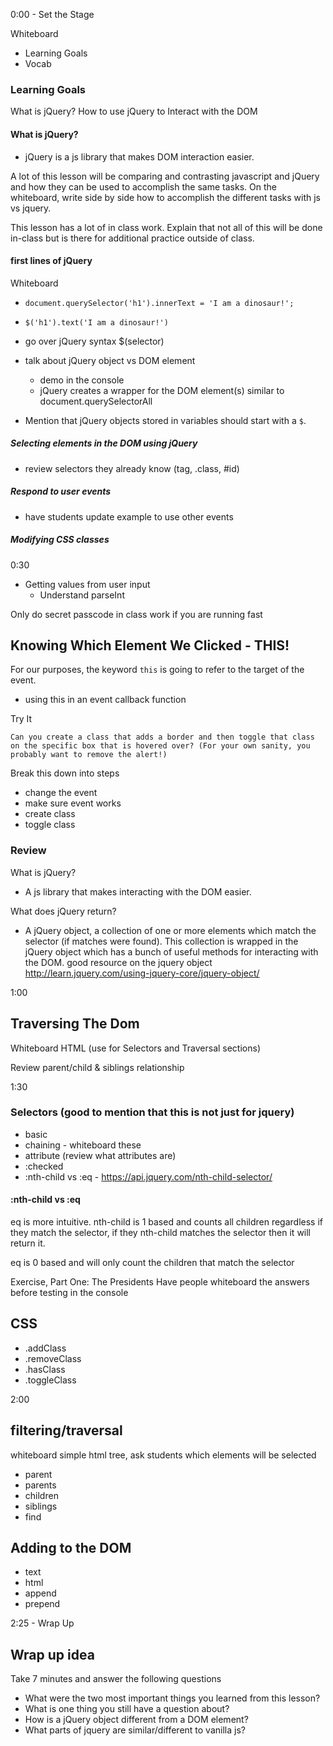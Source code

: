 0:00 - Set the Stage

Whiteboard

- Learning Goals
- Vocab

### Learning Goals
What is jQuery?
How to use jQuery to Interact with the DOM

#### What is jQuery?
- jQuery is a js library that makes DOM interaction easier.

A lot of this lesson will be comparing and contrasting javascript and jQuery and how they can be used to accomplish the same tasks. On the whiteboard, write side by side how to accomplish the different tasks with js vs jquery.

This lesson has a lot of in class work. Explain that not all of this will be done in-class but is there for additional practice outside of class.

#### first lines of jQuery

Whiteboard

- `document.querySelector('h1').innerText = 'I am a dinosaur!';`
- `$('h1').text('I am a dinosaur!')`

- go over jQuery syntax $(selector)
- talk about jQuery object vs DOM element
    - demo in the console
    - jQuery creates a wrapper for the DOM element(s) similar to document.querySelectorAll
- Mention that jQuery objects stored in variables should start with a `$`.

##### Selecting elements in the DOM using jQuery
- review selectors they already know (tag, .class, #id)

##### Respond to user events
- have students update example to use other events

##### Modifying CSS classes


0:30
- Getting values from user input
  - Understand parseInt


Only do secret passcode in class work if you are running fast

## Knowing Which Element We Clicked - THIS!

For our purposes, the keyword `this` is going to refer to the target of the event.

- using this in an event callback function

Try It
```
Can you create a class that adds a border and then toggle that class on the specific box that is hovered over? (For your own sanity, you probably want to remove the alert!)  
```
Break this down into steps
- change the event
- make sure event works
- create class
- toggle class

### Review
What is jQuery? 
- A js library that makes interacting with the DOM easier.

What does jQuery return? 
- A jQuery object, a collection of one or more elements which match the selector (if matches were found). This collection is wrapped in the jQuery object which has a bunch of useful methods for interacting with the DOM.
good resource on the jquery object http://learn.jquery.com/using-jquery-core/jquery-object/

1:00

## Traversing The Dom
Whiteboard HTML (use for Selectors and Traversal sections)

Review parent/child & siblings relationship 

1:30
### Selectors (good to mention that this is not just for jquery)
- basic
- chaining - whiteboard these
- attribute (review what attributes are)
- :checked
- :nth-child vs :eq - https://api.jquery.com/nth-child-selector/

#### :nth-child vs :eq
eq is more intuitive. nth-child is 1 based and counts all children regardless if they match the selector, if they nth-child matches the selector then it will return it.

eq is 0 based and will only count the children that match the selector

Exercise, Part One: The Presidents
Have people whiteboard the answers before testing in the console

## CSS
- .addClass
- .removeClass
- .hasClass
- .toggleClass

2:00
## filtering/traversal
whiteboard simple html tree, ask students which elements will be selected
- parent
- parents
- children
- siblings
- find

## Adding to the DOM
- text
- html
- append
- prepend

2:25 - Wrap Up
## Wrap up idea
Take 7 minutes and answer the following questions
  - What were the two most important things you learned from this lesson?
  - What is one thing you still have a question about?
  - How is a jQuery object different from a DOM element?
  - What parts of jquery are similar/different to vanilla js?